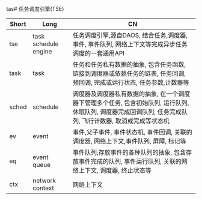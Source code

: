 tas# 任务调度引擎(TSE)

|   Short   | Long     |  CN    |
| ---- | ---- | ---- |
| tse      | task schedule engine     | 任务调度引擎,源自DAOS, 结合任务,调度器, 事件, 事件队列, 网络上下文等完成异步任务调度的一套通用API    |
|  task    |  task    | 任务和任务私有数据的抽象, 包含任务函数, 链接到调度器或依赖任务的链表, 任务回调, 预回调, 完成或运行状态, 任务参数,计数器等     |
|  sched    |  schedule    | 调度器及调度器私有数据的抽象, 在一个调度器下管理多个任务, 包含初始队列, 运行队列, 休眠队列, 调度器完成回调队列, 任务完成队列, 飞行计数器, 取消或完成等状态机      |
|  ev    |  event    | 事件,父子事件, 事件状态机, 事件回调, 关联的调度器, 网络上下文,事件队列, 屏障, 标记等      |
|  eq    |   event queue   | 事件队列,存放事件的各种队列的抽象, 包含存放事件完成的队列, 事件运行队列, 关联的网络上下文, 调度器, 终止状态等     |
|  ctx    |   network context   | 网络上下文   |




